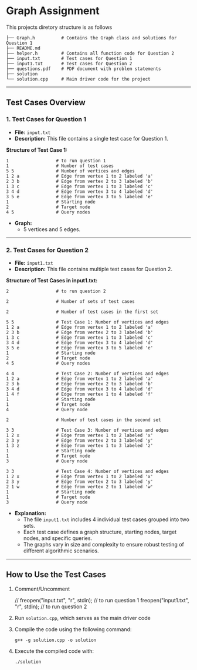 # Graph Assignment

This projects diretory structure is as follows 

```
├── Graph.h          # Contains the Graph class and solutions for Question 1
├── README.md       
├── helper.h         # Contains all function code for Question 2
├── input.txt        # Test cases for Question 1
├── input1.txt       # Test cases for Question 2
├── questions.pdf    # PDF document with problem statements
├── solution         
└── solution.cpp     # Main driver code for the project
```
---

## Test Cases Overview

### 1. **Test Cases for Question 1**
- **File:** `input.txt`
- **Description:** This file contains a single test case for Question 1.

**Structure of Test Case 1:**
```
1                  # to run question 1
1                  # Number of test cases
5 5                # Number of vertices and edges
1 2 a              # Edge from vertex 1 to 2 labeled 'a'
2 3 b              # Edge from vertex 2 to 3 labeled 'b'
1 3 c              # Edge from vertex 1 to 3 labeled 'c'
3 4 d              # Edge from vertex 3 to 4 labeled 'd'
3 5 e              # Edge from vertex 3 to 5 labeled 'e'
1                  # Starting node
2                  # Target node
4 5                # Query nodes
```
- **Graph:**
  - 5 vertices and 5 edges.
---

### 2. **Test Cases for Question 2**
- **File:** `input1.txt`
- **Description:** This file contains multiple test cases for Question 2.

**Structure of Test Cases in input1.txt:**
```
2                  # to run question 2

2                  # Number of sets of test cases

2                  # Number of test cases in the first set

5 5                # Test Case 1: Number of vertices and edges
1 2 a              # Edge from vertex 1 to 2 labeled 'a'
2 3 b              # Edge from vertex 2 to 3 labeled 'b'
1 3 c              # Edge from vertex 1 to 3 labeled 'c'
3 4 d              # Edge from vertex 3 to 4 labeled 'd'
3 5 e              # Edge from vertex 3 to 5 labeled 'e'
1                  # Starting node
2                  # Target node
4 5                # Query nodes

4 4                # Test Case 2: Number of vertices and edges
1 2 a              # Edge from vertex 1 to 2 labeled 'a'
2 3 b              # Edge from vertex 2 to 3 labeled 'b'
3 4 d              # Edge from vertex 3 to 4 labeled 'd'
1 4 f              # Edge from vertex 1 to 4 labeled 'f'
1                  # Starting node
1                  # Target node
4                  # Query node

2                  # Number of test cases in the second set

3 3                # Test Case 3: Number of vertices and edges
1 2 x              # Edge from vertex 1 to 2 labeled 'x'
2 3 y              # Edge from vertex 2 to 3 labeled 'y'
1 3 z              # Edge from vertex 1 to 3 labeled 'z'
1                  # Starting node
1                  # Target node
3                  # Query node

3 3                # Test Case 4: Number of vertices and edges
1 2 x              # Edge from vertex 1 to 2 labeled 'x'
2 3 y              # Edge from vertex 2 to 3 labeled 'y'
2 1 w              # Edge from vertex 2 to 1 labeled 'w'
1                  # Starting node
1                  # Target node
3                  # Query node
```

- **Explanation:**
  - The file `input1.txt` includes 4 individual test cases grouped into two sets.
  - Each test case defines a graph structure, starting nodes, target nodes, and specific queries.
  - The graphs vary in size and complexity to ensure robust testing of different algorithmic scenarios.

---

## How to Use the Test Cases
1. Comment/Uncomment 

    // freopen("input.txt", "r", stdin); // to run question 1
    freopen("input1.txt", "r", stdin); // to run question 2

2. Run `solution.cpp`, which serves as the main driver code 
3. Compile the code using the following command:
   ```
   g++ -g solution.cpp -o solution
   ```
4. Execute the compiled code with:
   ```
   ./solution
   ```


